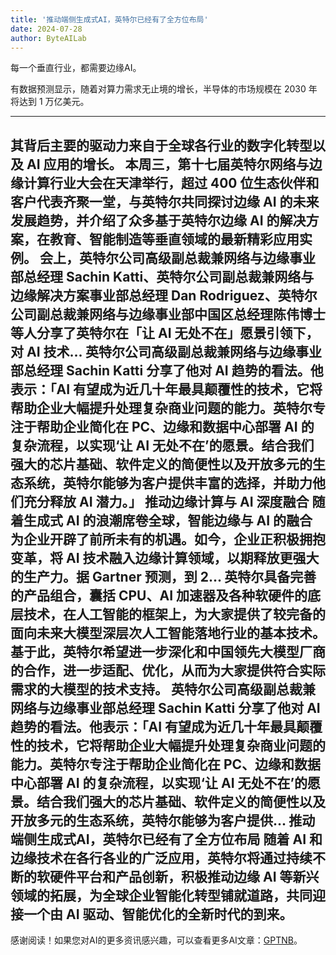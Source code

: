 ```yaml
---
title: '推动端侧生成式AI，英特尔已经有了全方位布局'
date: 2024-07-28
author: ByteAILab
---
```


每一个垂直行业，都需要边缘AI。

有数据预测显示，随着对算力需求无止境的增长，半导体的市场规模在 2030 年将达到 1 万亿美元。

---
其背后主要的驱动力来自于全球各行业的数字化转型以及 AI 应用的增长。 本周三，第十七届英特尔网络与边缘计算行业大会在天津举行，超过 400 位生态伙伴和客户代表齐聚一堂，与英特尔共同探讨边缘 AI 的未来发展趋势，并介绍了众多基于英特尔边缘 AI 的解决方案，在教育、智能制造等垂直领域的最新精彩应用实例。 会上，英特尔公司高级副总裁兼网络与边缘事业部总经理 Sachin Katti、英特尔公司副总裁兼网络与边缘解决方案事业部总经理 Dan Rodriguez、英特尔公司副总裁兼网络与边缘事业部中国区总经理陈伟博士等人分享了英特尔在「让 AI 无处不在」愿景引领下，对 AI 技术...
英特尔公司高级副总裁兼网络与边缘事业部总经理 Sachin Katti 分享了他对 AI 趋势的看法。他表示：「AI 有望成为近几十年最具颠覆性的技术，它将帮助企业大幅提升处理复杂商业问题的能力。英特尔专注于帮助企业简化在 PC、边缘和数据中心部署 AI 的复杂流程，以实现‘让 AI 无处不在’的愿景。结合我们强大的芯片基础、软件定义的简便性以及开放多元的生态系统，英特尔能够为客户提供丰富的选择，并助力他们充分释放 AI 潜力。」 推动边缘计算与 AI 深度融合 随着生成式 AI 的浪潮席卷全球，智能边缘与 AI 的融合为企业开辟了前所未有的机遇。如今，企业正积极拥抱变革，将 AI 技术融入边缘计算领域，以期释放更强大的生产力。据 Gartner 预测，到 2...
英特尔具备完善的产品组合，囊括 CPU、AI 加速器及各种软硬件的底层技术，在人工智能的框架上，为大家提供了较完备的面向未来大模型深层次人工智能落地行业的基本技术。基于此，英特尔希望进一步深化和中国领先大模型厂商的合作，进一步适配、优化，从而为大家提供符合实际需求的大模型的技术支持。 英特尔公司高级副总裁兼网络与边缘事业部总经理 Sachin Katti 分享了他对 AI 趋势的看法。他表示：「AI 有望成为近几十年最具颠覆性的技术，它将帮助企业大幅提升处理复杂商业问题的能力。英特尔专注于帮助企业简化在 PC、边缘和数据中心部署 AI 的复杂流程，以实现‘让 AI 无处不在’的愿景。结合我们强大的芯片基础、软件定义的简便性以及开放多元的生态系统，英特尔能够为客户提供...
推动端侧生成式AI，英特尔已经有了全方位布局 随着 AI 和边缘技术在各行各业的广泛应用，英特尔将通过持续不断的软硬件平台和产品创新，积极推动边缘 AI 等新兴领域的拓展，为全球企业智能化转型铺就道路，共同迎接一个由 AI 驱动、智能优化的全新时代的到来。
---
感谢阅读！如果您对AI的更多资讯感兴趣，可以查看更多AI文章：[GPTNB](https://gptnb.com)。